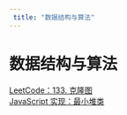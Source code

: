 ```yaml
---
 title: "数据结构与算法"
---
```


# 数据结构与算法

[LeetCode：133. 克隆图](/codes/algorithm/27969.md)    
[JavaScript 实现：最小堆类](/codes/algorithm/27970.md)    
